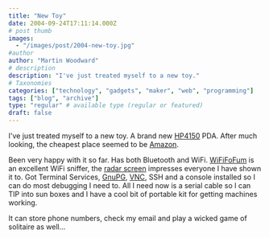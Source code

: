 ```yaml
---
title: "New Toy"
date: 2004-09-24T17:11:14.000Z
# post thumb
images:
  - "/images/post/2004-new-toy.jpg"
#author
author: "Martin Woodward"
# description
description: "I've just treated myself to a new toy."
# Taxonomies
categories: ["technology", "gadgets", "maker", "web", "programming"]
tags: ["blog", "archive"]
type: "regular" # available type (regular or featured)
draft: false
---
```

[](http://www.amazon.co.uk/exec/obidos/ASIN/B000139HAA/woodwardwebcom)I've just treated myself to a new toy.  A brand new [HP4150](http://www.amazon.co.uk/exec/obidos/ASIN/B000139HAA/woodwardwebcom) PDA.  After much looking, the cheapest place seemed to be [Amazon](http://www.amazon.co.uk/exec/obidos/ASIN/B000139HAA/woodwardwebcom).

Been very happy with it so far.  Has both Bluetooth and WiFi.  [WiFiFoFum](http://www.wififofum.org/) is an excellent WiFi sniffer, the [radar screen](/images/wififofum.GIF) impresses everyone I have shown it to.  Got Terminal Services, [GnuPG](http://www.gnupg.org/), [VNC](http://www.cs.utah.edu/~midgley/wince/vnc.html), SSH and a console installed so I can do most debugging I need to.  All I need now is a serial cable so I can TIP into sun boxes and I have a cool bit of portable kit for getting machines working.

It can store phone numbers, check my email and play a wicked game of solitaire as well...